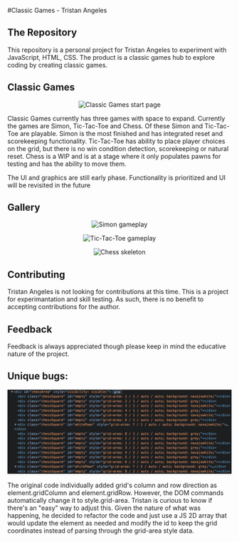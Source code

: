 #Classic Games - Tristan Angeles

## The Repository
This repository is a personal project for Tristan Angeles to experiment with JavaScript, HTML, CSS. The product is a classic games hub to explore coding by creating classic games.

## Classic Games
<p align="center">
  <img alt="Classic Games start page" src="https://git.generalassemb.ly/theredeye/classic-games/blob/master/GameHubImageHub.png">
</p>

Classic Games currently has three games with space to expand. Currently the games are Simon, Tic-Tac-Toe and Chess. Of these Simon and Tic-Tac-Toe are playable. Simon is the most finished and has integrated reset and scorekeeping functionality. Tic-Tac-Toe has ability to place player choices on the grid, but there is no win condition detection, scorekeeping or natural reset. Chess is a WIP and is at a stage where it only populates pawns for testing and has the ability to move them. 

The UI and graphics are still early phase. Functionality is prioritized and UI will be revisited in the future

## Gallery
<p align="center">
  <img alt="Simon gameplay" src="https://git.generalassemb.ly/theredeye/classic-games/blob/master/GameHubImageSimon.png">
</p>

<p align="center">
  <img alt="Tic-Tac-Toe gameplay" src="https://git.generalassemb.ly/theredeye/classic-games/blob/master/GameHubImageTTT.png">
</p>

<p align="center">
  <img alt="Chess skeleton" src="https://git.generalassemb.ly/theredeye/classic-games/blob/master/GameHubImage-Chess.png">
</p>

## Contributing

Tristan Angeles is not looking for contributions at this time. This is a project for experimantation and skill testing. As such, there is no benefit to accepting contributions for the author.

## Feedback
Feedback is always appreciated though please keep in mind the educative nature of the project. 

## Unique bugs:
<p align="center">
  <img alt="Dom autodefining grid-area" src="ChessRowColExample.png">
</p>

The original code individually added grid's column and row direction as element.gridColumn and element.gridRow. However, the DOM commands automatically change it to style.grid-area. Tristan is curious to know if there's an "easy" way to adjust this. Given the nature of what was happening, he decided to refactor the code and just use a JS 2D array that would update the element as needed and modify the id to keep the grid coordinates instead of parsing through the grid-area style data. 